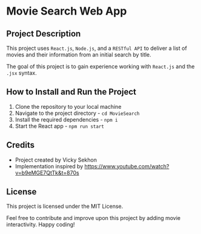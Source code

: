 # Movie Search Web App

## Project Description

This project uses ```React.js```, ```Node.js```, and a ```RESTful API``` to deliver a list of movies and their information from an initial search by title.

The goal of this project is to gain experience working with ```React.js``` and the ```.jsx``` syntax. 

## How to Install and Run the Project

1. Clone the repository to your local machine
2. Navigate to the project directory - ```cd MovieSearch```
3. Install the required dependencies - ```npm i```
4. Start the React app - ```npm run start```

## Credits
- Project created by Vicky Sekhon
- Implementation inspired by https://www.youtube.com/watch?v=b9eMGE7QtTk&t=870s

## License
This project is licensed under the MIT License.

Feel free to contribute and improve upon this project by adding movie interactivity. Happy coding!  
